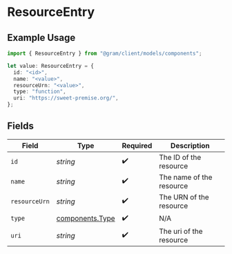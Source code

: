 # ResourceEntry

## Example Usage

```typescript
import { ResourceEntry } from "@gram/client/models/components";

let value: ResourceEntry = {
  id: "<id>",
  name: "<value>",
  resourceUrn: "<value>",
  type: "function",
  uri: "https://sweet-premise.org/",
};
```

## Fields

| Field                                              | Type                                               | Required                                           | Description                                        |
| -------------------------------------------------- | -------------------------------------------------- | -------------------------------------------------- | -------------------------------------------------- |
| `id`                                               | *string*                                           | :heavy_check_mark:                                 | The ID of the resource                             |
| `name`                                             | *string*                                           | :heavy_check_mark:                                 | The name of the resource                           |
| `resourceUrn`                                      | *string*                                           | :heavy_check_mark:                                 | The URN of the resource                            |
| `type`                                             | [components.Type](../../models/components/type.md) | :heavy_check_mark:                                 | N/A                                                |
| `uri`                                              | *string*                                           | :heavy_check_mark:                                 | The uri of the resource                            |